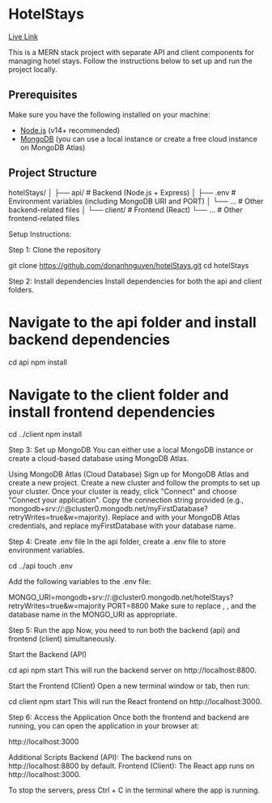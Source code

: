 # HotelStays

[Live Link](https://hotelstays.onrender.com/)

This is a MERN stack project with separate API and client components for managing hotel stays. Follow the instructions below to set up and run the project locally.

## Prerequisites

Make sure you have the following installed on your machine:
- [Node.js](https://nodejs.org/) (v14+ recommended)
- [MongoDB](https://www.mongodb.com/) (you can use a local instance or create a free cloud instance on MongoDB Atlas)

## Project Structure

hotelStays/
│
├── api/         # Backend (Node.js + Express)
│   ├── .env     # Environment variables (including MongoDB URI and PORT)
│   └── ...      # Other backend-related files
│
└── client/      # Frontend (React)
    └── ...      # Other frontend-related files
    
Setup Instructions:

Step 1: Clone the repository

git clone https://github.com/donanhnguyen/hotelStays.git
cd hotelStays

Step 2: Install dependencies
Install dependencies for both the api and client folders.

# Navigate to the api folder and install backend dependencies
cd api
npm install

# Navigate to the client folder and install frontend dependencies
cd ../client
npm install

Step 3: Set up MongoDB
You can either use a local MongoDB instance or create a cloud-based database using MongoDB Atlas.

Using MongoDB Atlas (Cloud Database)
Sign up for MongoDB Atlas and create a new project.
Create a new cluster and follow the prompts to set up your cluster.
Once your cluster is ready, click "Connect" and choose "Connect your application".
Copy the connection string provided (e.g., mongodb+srv://<username>:<password>@cluster0.mongodb.net/myFirstDatabase?retryWrites=true&w=majority).
Replace <username> and <password> with your MongoDB Atlas credentials, and replace myFirstDatabase with your database name.

Step 4: Create .env file
In the api folder, create a .env file to store environment variables.

cd ../api
touch .env

Add the following variables to the .env file:

MONGO_URI=mongodb+srv://<username>:<password>@cluster0.mongodb.net/hotelStays?retryWrites=true&w=majority
PORT=8800
Make sure to replace <username>, <password>, and the database name in the MONGO_URI as appropriate.

Step 5: Run the app
Now, you need to run both the backend (api) and frontend (client) simultaneously.

Start the Backend (API)

cd api
npm start
This will run the backend server on http://localhost:8800.

Start the Frontend (Client)
Open a new terminal window or tab, then run:

cd client
npm start
This will run the React frontend on http://localhost:3000.

Step 6: Access the Application
Once both the frontend and backend are running, you can open the application in your browser at:

http://localhost:3000

Additional Scripts
Backend (API): The backend runs on http://localhost:8800 by default.
Frontend (Client): The React app runs on http://localhost:3000.

To stop the servers, press Ctrl + C in the terminal where the app is running.

